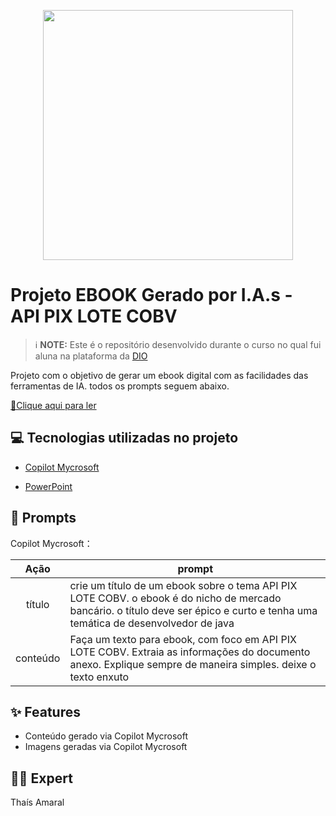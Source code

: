 
<p align="center">
<img 
    src="./assets/cover.png"
    width="400"  
/>
</p>

# Projeto EBOOK Gerado por I.A.s - API PIX LOTE COBV


 > ℹ️ **NOTE:** Este é o repositório desenvolvido durante o curso no qual fui aluna na plataforma da [DIO](https://dio.me)

Projeto com o objetivo de gerar um ebook digital com as facilidades das ferramentas de IA. todos os prompts
seguem abaixo.

<a href="https://github.com/ThaisAAmaral/APICOBVEMLOTE/raw/main/ebook%20API%20LOTE%20COBV.pdf" title="View PDF now"> 📕Clique aqui para ler</a>

## 💻 Tecnologias utilizadas no projeto

- [Copilot Mycrosoft](https://www.microsoft.com/pt-br/copilot/personal-ai-assistant) 

- [PowerPoint](https://www.microsoft.com/en/microsoft-365/powerpoint)

## 🧠 Prompts


Copilot Mycrosoft：

|   Ação   | prompt                                                                                                                                                                                                                                                                         |
| :------: | ------------------------------------------------------------------------------------------------------------------------------------------------------------------------------------------------------------------------------------------------------------------------------ |
|  título  | crie um título de um ebook sobre o tema API PIX LOTE COBV. o ebook é do nicho de mercado bancário. o título deve ser épico e curto e tenha uma temática de desenvolvedor de java|
| conteúdo |Faça um texto para ebook, com foco em API PIX LOTE COBV. Extraia as informações do documento anexo. Explique sempre de maneira simples. deixe o texto enxuto|


## ✨ Features

- Conteúdo gerado via Copilot Mycrosoft
- Imagens geradas via Copilot Mycrosoft

## 👨‍💻 Expert

Thaís Amaral


